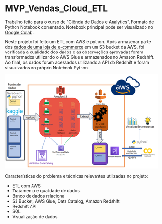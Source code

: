 # MVP_Vendas_Cloud_ETL

Trabalho feito para o curso de "Ciência de Dados e Analytics". Formato de Python Notebook comentado. Notebook principal pode ser visualizado no [Google Colab](https://colab.research.google.com/drive/1D-gSDYsktmW317K2f6l3EWuNMkI9rQTE?usp=sharing) .

Neste projeto foi feito um ETL com AWS e python. Após armazenar parte dos [dados de uma loja de e-commerce](https://www.kaggle.com/datasets/olistbr/brazilian-ecommerce) em um S3 bucket da AWS, foi verificada a qualidade dos dados e as observações aprovadas foram transformados utilizando o AWS Glue e armazenados no Amazon Redshift. Ao final, os dados foram acessados utilizando a API do Redshift e foram visualizados no próprio Notebook Python.

![Esquema dos sistemas utilizados.](image.png)

Características do problema e técnicas relevantes utilizadas no projeto:
- ETL com AWS
- Tratamento e qualidade de dados
- Banco de dados relacional
- S3 Bucket, AWS Glue, Data Catalog, Amazon Redshift
- Redshift API
- SQL
- Visualização de dados
